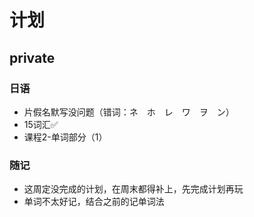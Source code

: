 # 计划

## private
### 日语
- 片假名默写没问题（错词：ネ　ホ　レ　ワ　ヲ　ン）
- 15词汇✅
- 课程2-单词部分（1）
### 随记
- 这周定没完成的计划，在周末都得补上，先完成计划再玩
- 单词不太好记，结合之前的记单词法

